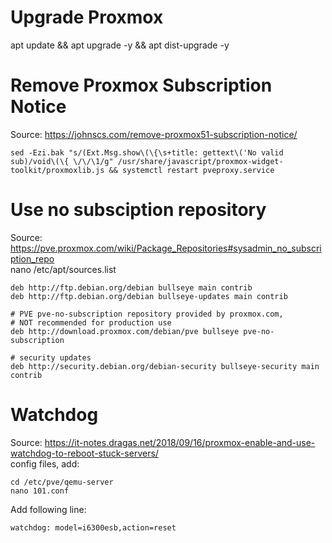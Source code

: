 # Upgrade Proxmox
apt update && apt upgrade -y && apt dist-upgrade -y

# Remove Proxmox Subscription Notice
Source: https://johnscs.com/remove-proxmox51-subscription-notice/
```
sed -Ezi.bak "s/(Ext.Msg.show\(\{\s+title: gettext\('No valid sub)/void\(\{ \/\/\1/g" /usr/share/javascript/proxmox-widget-toolkit/proxmoxlib.js && systemctl restart pveproxy.service
```

# Use no subsciption repository
Source: https://pve.proxmox.com/wiki/Package_Repositories#sysadmin_no_subscription_repo \
nano /etc/apt/sources.list
```
deb http://ftp.debian.org/debian bullseye main contrib
deb http://ftp.debian.org/debian bullseye-updates main contrib

# PVE pve-no-subscription repository provided by proxmox.com,
# NOT recommended for production use
deb http://download.proxmox.com/debian/pve bullseye pve-no-subscription

# security updates
deb http://security.debian.org/debian-security bullseye-security main contrib
```

# Watchdog
Source: https://it-notes.dragas.net/2018/09/16/proxmox-enable-and-use-watchdog-to-reboot-stuck-servers/ \
config files, add:
```
cd /etc/pve/qemu-server
nano 101.conf
```
Add following line:
```
watchdog: model=i6300esb,action=reset
```